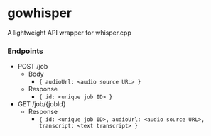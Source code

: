 # gowhisper
A lightweight API wrapper for whisper.cpp

### Endpoints
* POST /job
  * Body
    * ```{ audioUrl: <audio source URL> }```
  * Response
    * ```{ id: <unique job ID> }```
* GET /job/{jobId}
  * Response
    * ```{ id: <unique job ID>, audioUrl: <audio source URL>, transcript: <text transcript> }```